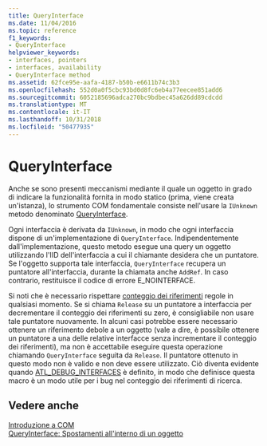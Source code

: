 ```yaml
---
title: QueryInterface
ms.date: 11/04/2016
ms.topic: reference
f1_keywords:
- QueryInterface
helpviewer_keywords:
- interfaces, pointers
- interfaces, availability
- QueryInterface method
ms.assetid: 62fce95e-aafa-4187-b50b-e6611b74c3b3
ms.openlocfilehash: 552d0a0f5cbc93bd0d8fc6eb4a77eecee851add6
ms.sourcegitcommit: 6052185696adca270bc9bdbec45a626dd89cdcdd
ms.translationtype: MT
ms.contentlocale: it-IT
ms.lasthandoff: 10/31/2018
ms.locfileid: "50477935"
---
```

# <a name="queryinterface"></a>QueryInterface

Anche se sono presenti meccanismi mediante il quale un oggetto in grado di indicare la funzionalità fornita in modo statico (prima, viene creata un'istanza), lo strumento COM fondamentale consiste nell'usare la `IUnknown` metodo denominato [QueryInterface](/windows/desktop/api/unknwn/nf-unknwn-iunknown-queryinterface(q_)).

Ogni interfaccia è derivata da `IUnknown`, in modo che ogni interfaccia dispone di un'implementazione di `QueryInterface`. Indipendentemente dall'implementazione, questo metodo esegue una query un oggetto utilizzando l'IID dell'interfaccia a cui il chiamante desidera che un puntatore. Se l'oggetto supporta tale interfaccia, `QueryInterface` recupera un puntatore all'interfaccia, durante la chiamata anche `AddRef`. In caso contrario, restituisce il codice di errore E_NOINTERFACE.

Si noti che è necessario rispettare [conteggio dei riferimenti](../atl/reference-counting.md) regole in qualsiasi momento. Se si chiama `Release` su un puntatore a interfaccia per decrementare il conteggio dei riferimenti su zero, è consigliabile non usare tale puntatore nuovamente. In alcuni casi potrebbe essere necessario ottenere un riferimento debole a un oggetto (vale a dire, è possibile ottenere un puntatore a una delle relative interfacce senza incrementare il conteggio dei riferimenti), ma non è accettabile eseguire questa operazione chiamando `QueryInterface` seguita da `Release`. Il puntatore ottenuto in questo modo non è valido e non deve essere utilizzato. Ciò diventa evidente quando [ATL_DEBUG_INTERFACES](reference/debugging-and-error-reporting-macros.md#_atl_debug_interfaces) è definito, in modo che definisce questa macro è un modo utile per i bug nel conteggio dei riferimenti di ricerca.

## <a name="see-also"></a>Vedere anche

[Introduzione a COM](../atl/introduction-to-com.md)<br/>
[QueryInterface: Spostamenti all'interno di un oggetto](/windows/desktop/com/queryinterface--navigating-in-an-object)

